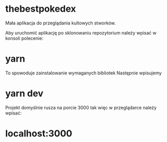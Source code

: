# thebestpokedex
Mała aplikacja do przeglądania kultowych stworków.

Aby uruchomić aplikację po sklonowaniu repozytorium należy wpisać w konsoli polecenie:
 # yarn
 To spowoduje zainstalowanie wymaganych bibliotek
 Następnie wpisujemy
 # yarn dev
 Projekt domyślnie rusza na porcie 3000 tak więc w przeglądarce należy wpisać:
 # localhost:3000